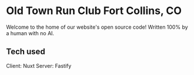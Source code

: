 # Old Town Run Club Fort Collins, CO
Welcome to the home of our website's open source code! Written 100% by a human with no AI.

## Tech used
Client: Nuxt
Server: Fastify
